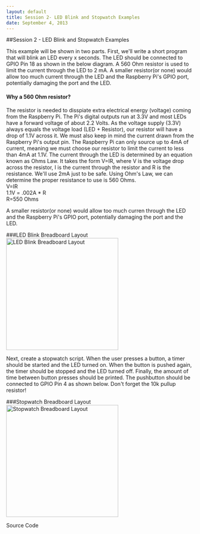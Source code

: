 ```yaml
---
layout: default
title: Session 2- LED Blink and Stopwatch Examples
date: September 4, 2013
---
```


##Session 2 - LED Blink and Stopwatch Examples


This example will be shown in two parts. First, we'll write a short program that will blink an LED every x seconds. The LED should be connected to GPIO Pin 18 as shown in the below diagram. A 560 Ohm resistor is used to limit the current through the LED to 2 mA. A smaller resistor(or none) would allow too much current through the LED and the Raspberry Pi's GPIO port, potentially damaging the port and the LED. 

#### Why a 560 Ohm resistor?
  The resistor is needed to disspiate extra electrical energy (voltage) coming from the Raspberry Pi. The Pi's digital outputs run at 3.3V and most LEDs have a forward voltage of about 2.2 Volts. As the voltage supply (3.3V) always equals the voltage load (LED + Resistor), our resistor will have a drop of 1.1V across it. We must also keep in mind the current drawn from the Raspberry Pi's output pin. The Raspberry Pi can only source up to 4mA of current, meaning we must choose our resistor to limit the current to less than 4mA at 1.1V.  The current through the LED is determined by an equation known as Ohms Law. It takes the form V=IR, where V is the voltage drop across the resistor, I is the current through the resistor and R is the resistance. We'll use 2mA just to be safe. Using Ohm's Law, we can determine the proper resistance to use is 560 Ohms.<br/>
V=IR<br/>
1.1V = .002A * R<br/>
R=550 Ohms<br/>

  A smaller resistor(or none) would allow too much curren through the LED and the Raspberry Pi's GPIO port, potentially damaging the port and the LED.

###LED Blink Breadboard Layout
<img src="https://dl.dropboxusercontent.com/u/1733921/Raspberry%20Pi/Schematics/RaspberryPi-LED%20Blink.png" alt="LED Blink Breadboard Layout" width="300px"/>

Next, create a stopwatch script. When the user presses a button, a timer should be started and the LED turned on. When the button is pushed again, the timer should be stopped and the LED turned off. Finally, the amount of time between button presses should be printed. The pushbutton should be connected to GPIO Pin 4 as shown below. Don't forget the 10k pullup resistor!

###Stopwatch Breadboard Layout
<img src="https://dl.dropboxusercontent.com/u/1733921/Raspberry%20Pi/Schematics/RaspberryPi-Stopwatch.png" alt="Stopwatch Breadboard Layout" width="300px" />

Source Code
<script src="http://gist-it.appspot.com/github/raspberrypi-aa/raspberrypi-aa/blob/master/RaspberryPi_Toolbox/Project1-Beginner.py"></script>

